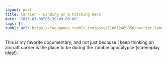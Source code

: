 ```yaml
---
layout: post
title: Carrier - Landing on a Pitching Deck
date: '2013-03-08T05:39:49-08:00'
tags: []
tumblr_url: https://fugugames.tumblr.com/post/110612469856/carrier-landing-on-a-pitching-deck
---
```

This is my favorite documentary, and not just because I keep thinking an aircraft carrier is the place to be during the zombie apocalypse (screenplay idea!).

